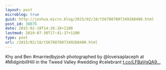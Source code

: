 ```yaml
---
layout: post
microblog: true
guid: http://joshua.micro.blog/2015/02/18/t567887807349268480.html
post_id: 38876
date: 2015-02-18T14:26:18+1100
lastmod: 2019-07-30T17:41:37+1100
type: post
url: /2015/02/18/t567887807349268480.html
---
```

Khy and Ben #marriedbyjosh photographed by @loveisaplaceph at #MidginbillHill in the Tweed Valley #wedding #celebrant [t.co/LFBaVgQA9...](http://t.co/LFBaVgQA9s)
